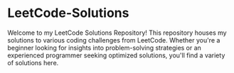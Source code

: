 # LeetCode-Solutions
Welcome to my LeetCode Solutions Repository!  This repository houses my solutions to various coding challenges from LeetCode. Whether you're a beginner looking for insights into problem-solving strategies or an experienced programmer seeking optimized solutions, you'll find a variety of solutions here.

